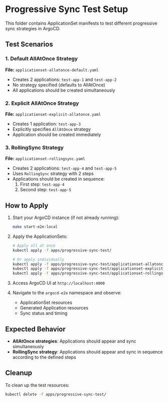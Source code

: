 # Progressive Sync Test Setup

This folder contains ApplicationSet manifests to test different progressive sync strategies in ArgoCD.

## Test Scenarios

### 1. Default AllAtOnce Strategy
**File:** `applicationset-allatonce-default.yaml`
- Creates 2 applications: `test-app-1` and `test-app-2`
- No strategy specified (defaults to AllAtOnce)
- All applications should be created simultaneously

### 2. Explicit AllAtOnce Strategy
**File:** `applicationset-explicit-allatonce.yaml`
- Creates 1 application: `test-app-3`
- Explicitly specifies `AllAtOnce` strategy
- Application should be created immediately

### 3. RollingSync Strategy
**File:** `applicationset-rollingsync.yaml`
- Creates 2 applications: `test-app-4` and `test-app-5`
- Uses `RollingSync` strategy with 2 steps
- Applications should be created in sequence:
  1. First step: `test-app-4`
  2. Second step: `test-app-5`

## How to Apply

1. Start your ArgoCD instance (if not already running):
   ```bash
   make start-e2e-local
   ```

2. Apply the ApplicationSets:
   ```bash
   # Apply all at once
   kubectl apply -f apps/progressive-sync-test/
   
   # Or apply individually
   kubectl apply -f apps/progressive-sync-test/applicationset-allatonce-default.yaml
   kubectl apply -f apps/progressive-sync-test/applicationset-explicit-allatonce.yaml
   kubectl apply -f apps/progressive-sync-test/applicationset-rollingsync.yaml
   ```

3. Access ArgoCD UI at `http://localhost:4000`

4. Navigate to the `argocd-e2e` namespace and observe:
   - ApplicationSet resources
   - Generated Application resources
   - Sync status and timing

## Expected Behavior

- **AllAtOnce strategies**: Applications should appear and sync simultaneously
- **RollingSync strategy**: Applications should appear and sync in sequence according to the defined steps

## Cleanup

To clean up the test resources:
```bash
kubectl delete -f apps/progressive-sync-test/
```
